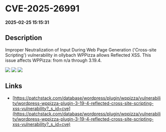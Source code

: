 # CVE-2025-26991

**2025-02-25 15:15:31**

## Description
Improper Neutralization of Input During Web Page Generation ('Cross-site Scripting') vulnerability in ollybach WPPizza allows Reflected XSS. This issue affects WPPizza: from n/a through 3.19.4.

![](https://img.shields.io/static/v1?label=Score&message=7.1&color=red)
![](https://img.shields.io/static/v1?label=Severity&message=HIGH&color=red)
![](https://img.shields.io/static/v1?label=CWE&message=XSS&color=green)

## Links
- [https://patchstack.com/database/wordpress/plugin/wppizza/vulnerability/wordpress-wppizza-plugin-3-19-4-reflected-cross-site-scripting-xss-vulnerability?_s_id=cve](https://patchstack.com/database/wordpress/plugin/wppizza/vulnerability/wordpress-wppizza-plugin-3-19-4-reflected-cross-site-scripting-xss-vulnerability?_s_id=cve)
